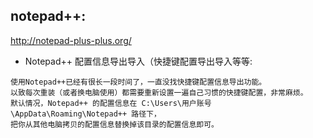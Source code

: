 ## notepad++:
http://notepad-plus-plus.org/

* Notepad++ 配置信息导出导入（快捷键配置导出导入等等:
>
    使用Notepad++已经有很长一段时间了，一直没找快捷键配置信息导出功能。
    以致每次重装（或者换电脑使用）都需要重新设置一遍自己习惯的快捷键配置，非常麻烦。
    默认情况，Notepad++ 的配置信息在 C:\Users\用户账号\AppData\Roaming\Notepad++ 路径下，
    把你从其他电脑拷贝的配置信息替换掉该目录的配置信息即可。
    